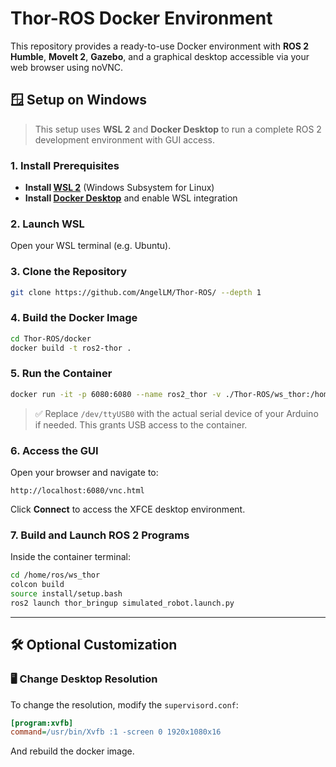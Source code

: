 # Thor-ROS Docker Environment

This repository provides a ready-to-use Docker environment with **ROS 2 Humble**, **MoveIt 2**, **Gazebo**, and a graphical desktop accessible via your web browser using noVNC.

## 🪟 Setup on Windows

> This setup uses **WSL 2** and **Docker Desktop** to run a complete ROS 2 development environment with GUI access.

### 1. Install Prerequisites

- **Install [WSL 2](https://learn.microsoft.com/en-us/windows/wsl/install)** (Windows Subsystem for Linux)
- **Install [Docker Desktop](https://www.docker.com/products/docker-desktop/)** and enable WSL integration

### 2. Launch WSL

Open your WSL terminal (e.g. Ubuntu).

### 3. Clone the Repository

```bash
git clone https://github.com/AngelLM/Thor-ROS/ --depth 1
```

### 4. Build the Docker Image

```bash
cd Thor-ROS/docker
docker build -t ros2-thor .
```

### 5. Run the Container

```bash
docker run -it -p 6080:6080 --name ros2_thor -v ./Thor-ROS/ws_thor:/home/ros/ws_thor --device=/dev/ttyUSB0 --privileged ros2-thor:latest
```

> ✅ Replace `/dev/ttyUSB0` with the actual serial device of your Arduino if needed. This grants USB access to the container.

### 6. Access the GUI

Open your browser and navigate to:

```
http://localhost:6080/vnc.html
```

Click **Connect** to access the XFCE desktop environment.

### 7. Build and Launch ROS 2 Programs

Inside the container terminal:

```bash
cd /home/ros/ws_thor
colcon build
source install/setup.bash
ros2 launch thor_bringup simulated_robot.launch.py
```

---

## 🛠️ Optional Customization

### 🖥️ Change Desktop Resolution

To change the resolution, modify the `supervisord.conf`:

```ini
[program:xvfb]
command=/usr/bin/Xvfb :1 -screen 0 1920x1080x16
```
And rebuild the docker image.
